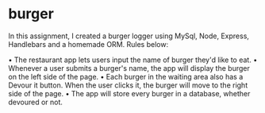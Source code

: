 # burger

In this assignment, I created a burger logger using MySql, Node, Express, Handlebars and a homemade ORM. Rules below:

• The restaurant app lets users input the name of burger they'd like to eat. 
• Whenever a user submits a burger's name, the app will display the burger on the left side of the page.
• Each burger in the waiting area also has a Devour it button. When the user clicks it, the burger will move to the right side   of the page.
• The app will store every burger in a database, whether devoured or not. 
